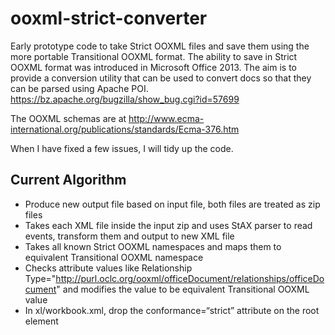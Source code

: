 # ooxml-strict-converter
Early prototype code to take Strict OOXML files and save them using the more portable Transitional OOXML format. The ability to save in Strict OOXML format was introduced in Microsoft Office 2013. The aim is to provide a conversion utility that can be used to convert docs so that they can be parsed using Apache POI. https://bz.apache.org/bugzilla/show_bug.cgi?id=57699

The OOXML schemas are at http://www.ecma-international.org/publications/standards/Ecma-376.htm

When I have fixed a few issues, I will tidy up the code.

## Current Algorithm
* Produce new output file based on input file, both files are treated as zip files
* Takes each XML file inside the input zip and uses StAX parser to read events, transform them and output to new XML file
* Takes all known Strict OOXML namespaces and maps them to equivalent Transitional OOXML namespace
* Checks attribute values like Relationship Type="http://purl.oclc.org/ooxml/officeDocument/relationships/officeDocument" and modifies the value to be equivalent Transitional OOXML value
* In xl/workbook.xml, drop the conformance=“strict” attribute on the root element
